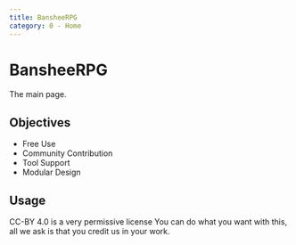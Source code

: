 ```yaml
---
title: BansheeRPG 
category: 0 - Home
---
```


# BansheeRPG 

The main page.

## Objectives

- Free Use
- Community Contribution
- Tool Support
- Modular Design

## Usage

CC-BY 4.0 is a very permissive license
You can do what you want with this, all we ask is that you credit us in your work.
